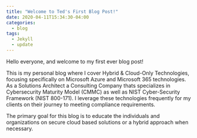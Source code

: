 ```yaml
---
title: "Welcome to Ted's First Blog Post!"
date: 2020-04-11T15:34:30-04:00
categories:
  - blog
tags:
  - Jekyll
  - update
---
```


Hello everyone, and welcome to my first ever blog post! 

This is my personal blog where I cover Hybrid & Cloud-Only Technologies, focusing specifically on Microsoft Azure and Microsoft 365 technologies. As a Solutions Architect a Consulting Company thats specializes in Cybersecurity Maturity Model (CMMC) as well as NIST Cyber-Security Framework (NIST 800-171). I leverage these technologies frequently for my clients on their journey to meeting compliance requirements.

The primary goal for this blog is to educate the individuals and organizations on secure cloud based solutions or a hybrid approach when necessary. 

